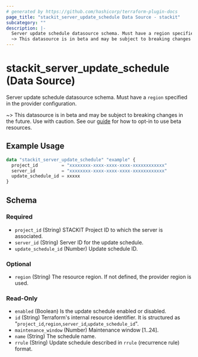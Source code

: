 ```yaml
---
# generated by https://github.com/hashicorp/terraform-plugin-docs
page_title: "stackit_server_update_schedule Data Source - stackit"
subcategory: ""
description: |-
  Server update schedule datasource schema. Must have a region specified in the provider configuration.
  ~> This datasource is in beta and may be subject to breaking changes in the future. Use with caution. See our guide https://registry.terraform.io/providers/stackitcloud/stackit/latest/docs/guides/opting_into_beta_resources for how to opt-in to use beta resources.
---
```


# stackit_server_update_schedule (Data Source)

Server update schedule datasource schema. Must have a `region` specified in the provider configuration.

~> This datasource is in beta and may be subject to breaking changes in the future. Use with caution. See our [guide](https://registry.terraform.io/providers/stackitcloud/stackit/latest/docs/guides/opting_into_beta_resources) for how to opt-in to use beta resources.

## Example Usage

```terraform
data "stackit_server_update_schedule" "example" {
  project_id         = "xxxxxxxx-xxxx-xxxx-xxxx-xxxxxxxxxxxx"
  server_id          = "xxxxxxxx-xxxx-xxxx-xxxx-xxxxxxxxxxxx"
  update_schedule_id = xxxxx
}
```

<!-- schema generated by tfplugindocs -->
## Schema

### Required

- `project_id` (String) STACKIT Project ID to which the server is associated.
- `server_id` (String) Server ID for the update schedule.
- `update_schedule_id` (Number) Update schedule ID.

### Optional

- `region` (String) The resource region. If not defined, the provider region is used.

### Read-Only

- `enabled` (Boolean) Is the update schedule enabled or disabled.
- `id` (String) Terraform's internal resource identifier. It is structured as "`project_id`,`region`,`server_id`,`update_schedule_id`".
- `maintenance_window` (Number) Maintenance window [1..24].
- `name` (String) The schedule name.
- `rrule` (String) Update schedule described in `rrule` (recurrence rule) format.
